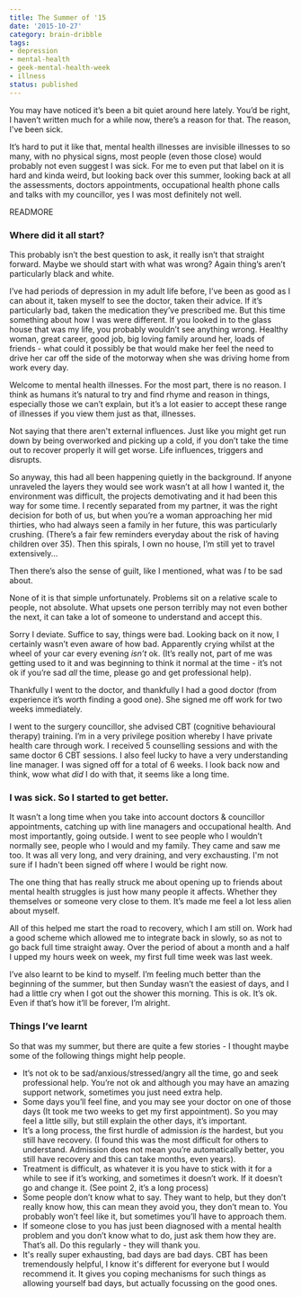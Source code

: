 ```yaml
---
title: The Summer of '15
date: '2015-10-27'
category: brain-dribble
tags:
- depression
- mental-health
- geek-mental-health-week
- illness
status: published
---
```


You may have noticed it’s been a bit quiet around here lately. You’d be right, I haven’t written much for a while now, there’s a reason for that. The reason, I've been sick.

It’s hard to put it like that, mental health illnesses are invisible illnesses to so many, with no physical signs, most people (even those close) would probably not even suggest I was sick. For me to even put that label on it is hard and kinda weird, but looking back over this summer, looking back at all the assessments, doctors appointments, occupational health phone calls and talks with my councillor, yes I was most definitely not well.

READMORE

### Where did it all start?

This probably isn’t the best question to ask, it really isn’t that straight forward. Maybe we should start with what was wrong? Again thing’s aren’t particularly black and white.

I’ve had periods of depression in my adult life before, I’ve been as good as I can about it, taken myself to see the doctor, taken their advice. If it’s particularly bad, taken the medication they’ve prescribed me. But this time something about how I was were different. If you looked in to the glass house that was my life, you probably wouldn’t see anything wrong. Healthy woman, great career, good job, big loving family around her, loads of friends - what could it possibly be that would make her feel the need to drive her car off the side of the motorway when she was driving home from work every day.

Welcome to mental health illnesses. For the most part, there is no reason. I think as humans it’s natural to try and find rhyme and reason in things, especially those we can’t explain, but it’s a lot easier to accept these range of illnesses if you view them just as that, illnesses.

Not saying that there aren't external influences. Just like you might get run down by being overworked and picking up a cold, if you don’t take the time out to recover properly it will get worse. Life influences, triggers and disrupts.

So anyway, this had all been happening quietly in the background. If anyone unraveled the layers they would see work wasn’t at all how I wanted it, the environment was difficult, the projects demotivating and it had been this way for some time. I recently separated from my partner, it was the right decision for both of us, but when you’re a woman approaching her mid thirties, who had always seen a family in her future, this was particularly crushing. (There’s a fair few reminders everyday about the risk of having children over 35). Then this spirals, I own no house, I’m still yet to travel extensively...

Then there’s also the sense of guilt, like I mentioned, what was *I* to be sad about.

None of it is that simple unfortunately. Problems sit on a relative scale to people, not absolute. What upsets one person terribly may not even bother the next, it can take a lot of someone to understand and accept this.

Sorry I deviate. Suffice to say, things were bad. Looking back on it now, I certainly wasn’t even aware of how bad. Apparently crying whilst at the wheel of your car every evening *isn’t* ok. (It’s really not, part of me was getting used to it and was beginning to think it normal at the time - it’s not ok if you’re sad *all* the time, please go and get professional help).

Thankfully I went to the doctor, and thankfully I had a good doctor (from experience it’s worth finding a good one). She signed me off work for two weeks immediately.

I went to the surgery councillor, she advised CBT (cognitive behavioural therapy) training. I’m in a very privilege position whereby I have private health care through work. I received 5 counselling sessions and with the same doctor 6 CBT sessions. I also feel lucky to have a very understanding line manager. I was signed off for a total of 6 weeks. I look back now and think, wow what *did* I do with that, it seems like a long time.

### I was sick. So I started to get better.

It wasn’t a long time when you take into account doctors & councillor appointments, catching up with line managers and occupational health. And most importantly, going outside. I went to see people who I wouldn’t normally see, people who I would and my family. They came and saw me too. It was all very long, and very draining, and very exchausting. I'm not sure if I hadn't been signed off where I would be right now.

The one thing that has really struck me about opening up to friends about mental health struggles is just how many people it affects. Whether they themselves or someone very close to them. It’s made me feel a lot less alien about myself.

All of this helped me start the road to recovery, which I am still on. Work had a good scheme which allowed me to integrate back in slowly, so as not to go back full time straight away. Over the period of about a month and a half I upped my hours week on week, my first full time week was last week.

I’ve also learnt to be kind to myself. I’m feeling much better than the beginning of the summer, but then Sunday wasn’t the easiest of days, and I had a little cry when I got out the shower this morning. This is ok. It’s ok. Even if that’s how it’ll be forever, I’m alright.


### Things I’ve learnt

So that was my summer, but there are quite a few stories - I thought maybe some of the following things might help people.

- It’s not ok to be sad/anxious/stressed/angry all the time, go and seek professional help. You’re not ok and although you may have an amazing support network, sometimes you just need extra help.
- Some days you’ll feel fine, and you may see your doctor on one of those days (It took me two weeks to get my first appointment). So you may feel a little silly, but still explain the other days, it’s important.
- It’s a long process, the first hurdle of admission *is* the hardest, but you still have recovery. (I found this was the most difficult for others to understand. Admission does not mean you’re automatically better, you still have recovery and this can take months, even years).
- Treatment is difficult, as whatever it is you have to stick with it for a while to see if it’s working, and sometimes it doesn’t work. If it doesn’t go and change it. (See point 2, it’s a long process)
- Some people don’t know what to say. They want to help, but they don’t really know how, this can mean they avoid you, they don’t mean to. You probably won’t feel like it, but sometimes you’ll have to approach them.
- If someone close to you has just been diagnosed with a mental health problem and you don’t know what to do, just ask them how they are. That’s all. Do this regularly - they will thank you.
- It's really super exhausting, bad days are bad days. CBT has been tremendously helpful, I know it's different for everyone but I would recommend it. It gives you coping mechanisms for such things as allowing yourself bad days, but actually focussing on the good ones.

